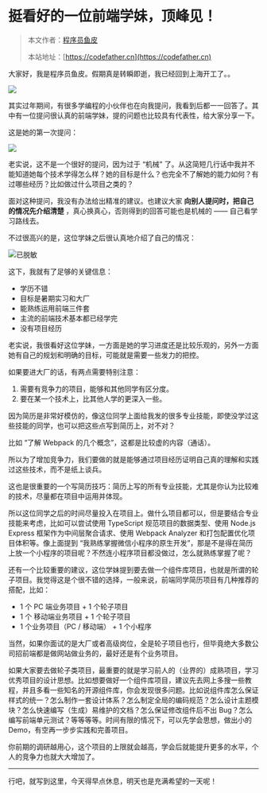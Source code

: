# 挺看好的一位前端学妹，顶峰见！

> 本文作者：[程序员鱼皮](https://yuyuanweb.feishu.cn/wiki/Abldw5WkjidySxkKxU2cQdAtnah)
>
> 本站地址：[https://codefather.cn](https://codefather.cn)

大家好，我是程序员鱼皮。假期真是转瞬即逝，我已经回到上海开工了。。

![](https://pic.yupi.icu/1/image-20240217194405861.png)

其实过年期间，有很多学编程的小伙伴也在向我提问，我看到后都一一回答了。其中有一位提问很认真的前端学妹，提的问题也比较具有代表性，给大家分享一下。

这是她的第一次提问：

![](https://pic.yupi.icu/1/image-20240217194828425.png)

老实说，这不是一个很好的提问，因为过于 “机械” 了。从这简短几行话中我并不能知道她每个技术学得怎么样？她的目标是什么？也完全不了解她的能力如何？有过哪些经历？比如做过什么项目之类的？

面对这种提问，我没有办法给出精准的建议。也建议大家 **向别人提问时，把自己的情况先介绍清楚** ，真心换真心，否则得到的回答可能也是机械的 —— 自己看学习路线去。

不过很高兴的是，这位学妹之后很认真地介绍了自己的情况：

![已脱敏](https://pic.yupi.icu/1/image-20240217195502852.png)

这下，我就有了足够的关键信息：

- 学历不错
- 目标是暑期实习和大厂
- 能熟练运用前端三件套
- 主流的前端技术基本都已经学完
- 没有项目经历



老实说，我很看好这位学妹，一方面是她的学习进度还是比较乐观的，另外一方面她有自己的规划和明确的目标，可能就是需要一些发力的把控。

如果要进大厂的话，有两点需要特别注意：

1. 需要有竞争力的项目，能够和其他同学有区分度。
2. 要在某一个技术上，比其他人学的更深入一些。



因为简历是非常好模仿的，像这位同学上面给我发的很多专业技能，即使没学过这些技能的同学，也可以把这些点写到简历上，对不对？

比如 “了解 Webpack 的几个概念”，这都是比较虚的内容（通话）。

所以为了增加竞争力，我们要做的就是能够通过项目经历证明自己真的理解和实践过这些技术，而不是纸上谈兵。

这也是很重要的一个写简历技巧：简历上写的所有专业技能，尤其是你认为比较难的技术，尽量都在项目中运用并体现。

所以这位同学之后的时间尽量投入在项目上。做什么项目都可以，但是要结合专业技能来考虑，比如可以尝试使用 TypeScript 规范项目的数据类型、使用 Node.js Express 框架作为中间层聚合请求、使用 Webpack Analyzer 和打包配置优化项目体积等。像上面提到 “我熟练掌握微信小程序的原生开发”，那是不是得在简历上放一个小程序的项目呢？不然连小程序项目都没做过，怎么就熟练掌握了呢？

还有一个比较重要的建议，这位学妹提到要去做一个组件库项目，也就是所谓的轮子项目。我觉得这是个很不错的选择，一般来说，前端同学简历项目有几种推荐的搭配，比如：

- 1 个 PC 端业务项目 + 1 个轮子项目
- 1 个 移动端业务项目 + 1 个轮子项目
- 1 个业务项目（PC / 移动端） + 1 个小程序

当然，如果你面试的是大厂或者高级岗位，全是轮子项目也行，但毕竟绝大多数公司招前端都是做网站做业务的，最好还是有个业务项目。

如果大家要去做轮子类项目，最重要的就是学习前人的（业界的）成熟项目，学习优秀项目的设计思想。比如想要做好一个组件库项目，建议先去网上多搜一些教程，并且多看一些知名的开源组件库，你会发现很多问题。比如说组件库怎么保证样式的统一？怎么制作一套设计体系？怎么制定全局的编码规范？怎么设计主题模块？怎么快速编写（生成）易维护的文档？怎么保证修改组件后不出 Bug？怎么编写前端单元测试？等等等等。时间有限的情况下，可以先学会思想，做出小的 Demo，有空再一步步实践和完善项目。

你前期的调研越用心，这个项目的上限就会越高，学会后就能提升更多的水平，个人的竞争力也就大大增加了。



---



行吧，就写到这里，今天得早点休息，明天也是充满希望的一天呢！

